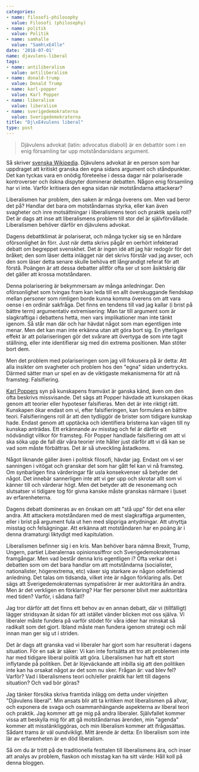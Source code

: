 ```yaml
---
categories:
- name: filosofi-philosophy
  value: Filosofi (philosophy)
- name: politik
  value: Politik
- name: samhalle
  value: "Samh\xE4lle"
date: '2018-07-01'
name: djavulens-liberal
tags:
- name: antiliberalism
  value: antiliberalism
- name: donald-trump
  value: Donald Trump
- name: karl-popper
  value: Karl Popper
- name: liberalism
  value: liberalism
- name: sverigedemokraterna
  value: Sverigedemokraterna
title: "Dj\xE4vulens liberal"
type: post
---
```

> Djävulens advokat (latin: advocatus diaboli) är en debattör som i en enig församling tar upp motståndarsidans argument.

Så skriver [svenska Wikipedia](https://sv.wikipedia.org/wiki/Dj%C3%A4vulens_advokat). Djävulens advokat är en person som har uppdraget att kritiskt granska den egna sidans argument och ståndpunkter. Det kan tyckas vara en onödig företeelse i dessa dagar när polariserade kontroverser och ilskna dispyter dominerar debatten. Någon enig församling har vi inte. Varför kritisera den egna sidan när motståndarna attackerar?

Liberalismen har problem, den saken är många överens om. Men vad beror det på? Handlar det bara om motståndarnas styrka, eller kan även svagheter och inre motsättningar i liberalismens teori och praktik spela roll? Det är dags att inse att liberalismens problem till stor del är självförvållade. Liberalismen behöver därför en djävulens advokat.



Dagens debattklimat är polariserat, och många tycker sig se en hårdare oförsonlighet än förr. Just när detta skrivs pågår en oerhört infekterad debatt om begreppet svenskhet. Det är ingen idé att jag här redogör för det bråket; den som läser detta inlägget när det skrivs förstår vad jag avser, och den som läser detta senare skulle behöva ett långrandigt referat för att förstå. Poängen är att dessa debatter alltför ofta ser ut som åsiktskrig där det gäller att krossa motståndaren.

Denna polarisering är bekymmersam av många anledningar. Den oförsonlighet som tvingas fram kan leda till en allt överskuggande fiendskap mellan personer som rimligen borde kunna komma överens om att vara oense i en ordinär sakfråga. Det finns en tendens till vad jag kallar (i brist på bättre term) argumentativ extremisering: Man tar till argument som är slagkraftiga i debattens hetta, men vars implikationer man inte tänkt igenom. Så står man där och har hävdat något som man egentligen inte menar. Men det kan man inte erkänna utan att göra bort sig. En ytterligare effekt är att polariseringen gör det svårare att övertyga de som inte tagit ställning, eller inte identifierar sig med din extrema positionen. Man stöter bort dem.

Men det problem med polariseringen som jag vill fokusera på är detta: Att alla insikter om svagheter och problem hos den "egna" sidan undertrycks. Därmed sätter man ur spel en av de viktigaste mekanismerna för att nå framsteg: Falsifiering.

[Karl Poppers](/karl-popper/) syn på kunskapens framväxt är ganska känd, även om den ofta beskrivs missvisande. Det sägs att Popper hävdade att kunskapen ökas genom att teorier eller hypoteser falsifieras. Men det är inte riktigt rätt. Kunskapen ökar endast om vi, efter falsifieringen, kan formulera en bättre teori. Falsifieringens roll är att den tydliggör de brister som tidigare kunskap hade. Endast genom att upptäcka och identifiera bristerna kan vägen till ny kunskap anträdas. Ett erkännande av misstag och fel är därför ett nödvändigt villkor för framsteg. För Popper handlade falsifiering om att vi ska söka upp de fall där våra teorier inte håller just därför att vi då kan se vad som måste förbättras. Det är så utveckling åstadkoms.

Något liknande gäller även i politisk filosofi, hävdar jag. Endast om vi ser sanningen i vitögat och granskar det som har gått fel kan vi nå framsteg. Om synbarligen fina värderingar får usla konsekvenser så betyder det något. Det innebär sannerligen inte att vi ger upp och skrotar allt som vi känner till och värderar högt. Men det betyder att de resonemang och slutsatser vi tidigare tog för givna kanske måste granskas närmare i ljuset av erfarenheterna. 

Dagens debatt domineras av en önskan om att "stå upp" för det ena eller andra. Att attackera motståndaren med de mest slagkraftiga argumenten, eller i brist på argument fula ut hen med slippriga antydningar. Att utnyttja misstag och felsägningar. Att erkänna att motståndaren har en poäng är i denna dramaturgi liktydigt med kapitulation.

Liberalismen befinner sig i en kris. Man behöver bara nämna Brexit, Trump, Ungern, partiet Liberalernas opinionssiffror och Sverigedemokraternas framgångar. Men vad består denna kris egentligen i? Ofta verkar det i debatten som om det bara handlar om att motståndarna (socialister, nationalister, högerextrema, etc) växer sig starkare av någon odefinierad anledning. Det talas om tidsanda, vilket inte är någon förklaring alls. Det sägs att Sverigedemokraternas sympatisörer är mer auktoritära än andra. Men är det verkligen en förklaring? Har fler personer blivit mer auktoritära med tiden? Varför, i sådana fall?

Jag tror därför att det finns ett behov av en annan debatt, där vi (tillfälligt) lägger stridsyxan åt sidan för att istället vänder blicken mot oss själva. Vi liberaler måste fundera på varför stödet för våra idéer har minskat så radikalt som det gjort. Ibland måste man fundera igenom strategi och mål innan man ger sig ut i striden.

Det är dags att granska vad vi liberaler har gjort som har resulterat i dagens situation. För en sak är säker: Vi kan inte fortsätta att tro att problemen inte har med tidigare liberal politik att göra. Liberalismen har haft ett stort inflytande på politiken. Det är löjeväckande att inbilla sig att den politiken inte kan ha orsakat något av det som nu sker. Frågan är: vad blev fel? Varför? Vad i liberalismens teori och/eller praktik har lett till dagens situation? Och vad bör göras?

Jag tänker försöka skriva framtida inlägg om detta under vinjetten "Djävulens liberal". Min ansats blir att ta kritiken mot liberalismen på allvar, och exponera de svaga och osammanhängande aspekterna av liberal teori och praktik. Jag kommer att ge mig på andra liberaler. Självfallet kommer vissa att beskylla mig för att gå motståndarnas ärenden,  min "agenda" kommer att misstänkliggöras, och min liberalism kommer att ifrågasättas. Sådant trams är väl oundvikligt. Mitt ärende är detta: En liberalism som inte lär av erfarenheten är en död liberalism.

Så om du är trött på de traditionella festtalen till liberalismens ära, och inser att analys av problem, fiaskon och misstag kan ha sitt värde: Håll koll på denna bloggen.


